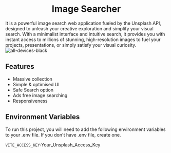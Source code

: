 
<h1 align="center">Image Searcher</h1>

It is a powerful image search web application fueled by the Unsplash API, designed to unleash your creative exploration and simplify your visual search. With a minimalist interface and intuitive search, it provides you with instant access to millions of stunning, high-resolution images to fuel your projects, presentations, or simply satisfy your visual curiosity.
![all-devices-black](https://github.com/sohomofficial/image-searcher/assets/93909798/da80e4c3-be50-4077-a6c5-99d5efd9c8bd)

## Features

- Massive collection
- Simple & optimised UI
- Safe Search option
- Ads free image searching
- Responsiveness


## Environment Variables

To run this project, you will need to add the following environment variables to your .env file. If you don't have .env file, create one.

`VITE_ACCESS_KEY`:Your_Unsplash_Access_Key




